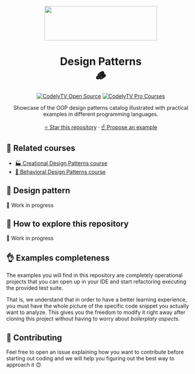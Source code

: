 <p align="center">
  <a href="https://codely.com">
    <img src="https://user-images.githubusercontent.com/10558907/170513882-a09eee57-7765-4ca4-b2dd-3c2e061fdad0.png" width="300px" height="92px"/>
  </a>
</p>

<h1 align="center">
  Design Patterns
  <br />
  🪵
</h1>

<p align="center">
    <a href="https://github.com/CodelyTV"><img src="https://img.shields.io/badge/CodelyTV-OS-green.svg?style=flat-square" alt="CodelyTV Open Source"/></a>
    <a href="http://codely.tv/pro/cursos"><img src="https://img.shields.io/badge/CodelyTV-PRO-black.svg?style=flat-square" alt="CodelyTV Pro Courses"/></a>
</p>

<p align="center">
  Showcase of the OOP design patterns catalog illustrated with practical examples in different programming languages.
  <br />
  <br />
  <a href="https://github.com/CodelyTV/design-patterns/stargazers">⭐ Star this repository</a>
  ·
  <a href="https://github.com/CodelyTV/design-patterns/issues">☝️ Propose an example</a>
</p>

## 🎥 Related courses

* <a href="https://pro.codely.com/library/patrones-de-diseno-creacionales-167860"> 🏭 Creational Design Patterns course</a>
* <a href="https://pro.codely.com/library/patrones-de-diseno-de-comportamiento"> 🐝 Behavioral Design Patterns course</a>

## 💩 Design pattern

👷‍ Work in progress

## 🤯 How to explore this repository

👷‍ Work in progress

## 👌 Examples completeness

The examples you will find in this repository are completely operational projects that you can open up in your IDE and start refactoring executing the provided test suite.

That is, we understand that in order to have a better learning experience, you must have the whole picture of the specific code snippet you actually want to analyze. This gives you the freedom to modify it right away after cloning this project without having to worry about _boilerplaty aspects_.

## 🤝 Contributing

Feel free to open an issue explaining how you want to contribute before starting out coding and we will help you figuring out the best way to approach it 😊
